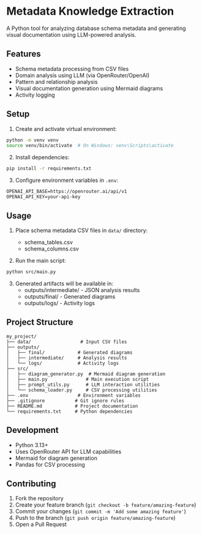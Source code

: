 # Metadata Knowledge Extraction

A Python tool for analyzing database schema metadata and generating visual documentation using LLM-powered analysis.

## Features

- Schema metadata processing from CSV files
- Domain analysis using LLM (via OpenRouter/OpenAI)
- Pattern and relationship analysis
- Visual documentation generation using Mermaid diagrams
- Activity logging

## Setup

1. Create and activate virtual environment:
```bash
python -m venv venv
source venv/bin/activate  # On Windows: venv\Scripts\activate
```

2. Install dependencies:
```bash
pip install -r requirements.txt
```

3. Configure environment variables in `.env`:
```
OPENAI_API_BASE=https://openrouter.ai/api/v1
OPENAI_API_KEY=your-api-key
```

## Usage

1. Place schema metadata CSV files in `data/` directory:
   - schema_tables.csv
   - schema_columns.csv

2. Run the main script:
```bash
python src/main.py
```

3. Generated artifacts will be available in:
   - outputs/intermediate/ - JSON analysis results
   - outputs/final/ - Generated diagrams
   - outputs/logs/ - Activity logs

## Project Structure

```
my_project/
├── data/                  # Input CSV files
├── outputs/              
│   ├── final/            # Generated diagrams
│   ├── intermediate/     # Analysis results
│   └── logs/             # Activity logs
├── src/
│   ├── diagram_generator.py  # Mermaid diagram generation
│   ├── main.py              # Main execution script
│   ├── prompt_utils.py      # LLM interaction utilities
│   └── schema_loader.py     # CSV processing utilities
├── .env                  # Environment variables
├── .gitignore           # Git ignore rules
├── README.md            # Project documentation
└── requirements.txt     # Python dependencies
```

## Development

- Python 3.13+
- Uses OpenRouter API for LLM capabilities
- Mermaid for diagram generation
- Pandas for CSV processing

## Contributing

1. Fork the repository
2. Create your feature branch (`git checkout -b feature/amazing-feature`)
3. Commit your changes (`git commit -m 'Add some amazing feature'`)
4. Push to the branch (`git push origin feature/amazing-feature`)
5. Open a Pull Request
